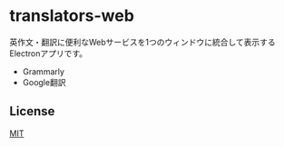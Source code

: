# translators-web

英作文・翻訳に便利なWebサービスを1つのウィンドウに統合して表示するElectronアプリです。

- Grammarly
- Google翻訳

## License

[MIT](LICENSE)
